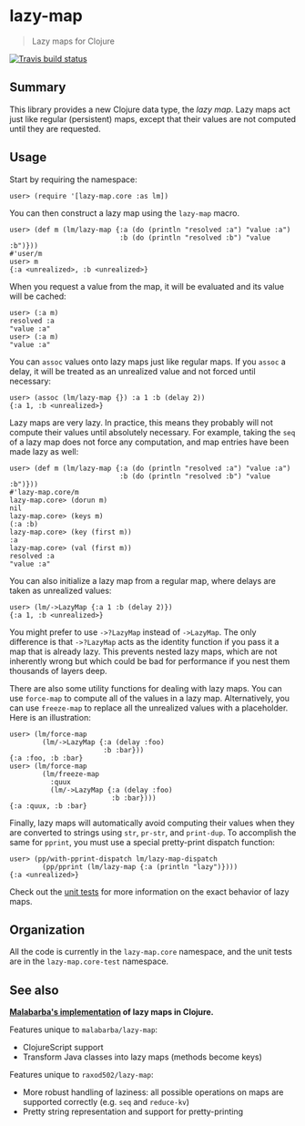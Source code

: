 # lazy-map

> Lazy maps for Clojure

[![Travis build status][travis icon]][travis]

[travis]: https://travis-ci.org/raxod502/lazy-map
[travis icon]: https://travis-ci.org/raxod502/lazy-map.svg?branch=master

## Summary

This library provides a new Clojure data type, the *lazy map*. Lazy
maps act just like regular (persistent) maps, except that their values
are not computed until they are requested.

## Usage

Start by requiring the namespace:

    user> (require '[lazy-map.core :as lm])

You can then construct a lazy map using the `lazy-map` macro.

    user> (def m (lm/lazy-map {:a (do (println "resolved :a") "value :a")
                               :b (do (println "resolved :b") "value :b")}))
    #'user/m
    user> m
    {:a <unrealized>, :b <unrealized>}

When you request a value from the map, it will be evaluated and its
value will be cached:

    user> (:a m)
    resolved :a
    "value :a"
    user> (:a m)
    "value :a"

You can `assoc` values onto lazy maps just like regular maps. If you
`assoc` a delay, it will be treated as an unrealized value and not
forced until necessary:

    user> (assoc (lm/lazy-map {}) :a 1 :b (delay 2))
    {:a 1, :b <unrealized>}

Lazy maps are very lazy. In practice, this means they probably will
not compute their values until absolutely necessary. For example,
taking the `seq` of a lazy map does not force any computation, and map
entries have been made lazy as well:

    user> (def m (lm/lazy-map {:a (do (println "resolved :a") "value :a")
                               :b (do (println "resolved :b") "value :b")}))
    #'lazy-map.core/m
    lazy-map.core> (dorun m)
    nil
    lazy-map.core> (keys m)
    (:a :b)
    lazy-map.core> (key (first m))
    :a
    lazy-map.core> (val (first m))
    resolved :a
    "value :a"

You can also initialize a lazy map from a regular map, where delays
are taken as unrealized values:

    user> (lm/->LazyMap {:a 1 :b (delay 2)})
    {:a 1, :b <unrealized>}

You might prefer to use `->?LazyMap` instead of `->LazyMap`. The only
difference is that `->?LazyMap` acts as the identity function if you
pass it a map that is already lazy. This prevents nested lazy maps,
which are not inherently wrong but which could be bad for performance
if you nest them thousands of layers deep.

There are also some utility functions for dealing with lazy maps. You
can use `force-map` to compute all of the values in a lazy map.
Alternatively, you can use `freeze-map` to replace all the unrealized
values with a placeholder. Here is an illustration:

    user> (lm/force-map
            (lm/->LazyMap {:a (delay :foo)
                           :b :bar}))
    {:a :foo, :b :bar}
    user> (lm/force-map
            (lm/freeze-map
              :quux
              (lm/->LazyMap {:a (delay :foo)
                             :b :bar})))
    {:a :quux, :b :bar}

Finally, lazy maps will automatically avoid computing their values
when they are converted to strings using `str`, `pr-str`, and
`print-dup`. To accomplish the same for `pprint`, you must use a
special pretty-print dispatch function:

    user> (pp/with-pprint-dispatch lm/lazy-map-dispatch
            (pp/pprint (lm/lazy-map {:a (println "lazy")})))
    {:a <unrealized>}

Check out the [unit tests] for more information on the exact behavior
of lazy maps.

[unit tests]: test/lazy_map/core_test.clj

## Organization

All the code is currently in the `lazy-map.core` namespace, and the
unit tests are in the `lazy-map.core-test` namespace.

## See also

**[Malabarba's implementation] of lazy maps in Clojure.**

[Malabarba's implementation]: https://github.com/Malabarba/lazy-map-clojure

Features unique to `malabarba/lazy-map`:

* ClojureScript support
* Transform Java classes into lazy maps (methods become keys)

Features unique to `raxod502/lazy-map`:

* More robust handling of laziness: all possible operations on maps
  are supported correctly (e.g. `seq` and `reduce-kv`)
* Pretty string representation and support for pretty-printing
